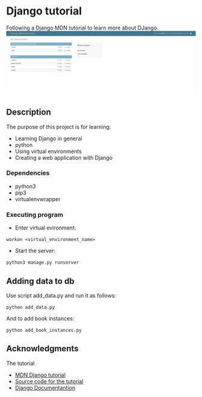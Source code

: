 # Django tutorial 
Following a Django MDN tutorial to learn more about DJango.
![Django admin](locallibrary/images/Django_tutorial.png "Django admin")

## Description

The purpose of this project is for learning:
* Learning Django in general
* python
* Using virtual environments
* Creating a web application with Django


### Dependencies

* python3
* pip3
* virtualenvwrapper

### Executing program

* Enter virtual evironment:
```
workon <virtual_environment_name>
```
* Start the server: 
```
python3 manage.py runserver
```

## Adding data to db

Use script add_data.py and run it as follows:
```
python add_data.py
```

And to add book instances:
```
python add_book_instances.py
```

## Acknowledgments

The tutorial
* [MDN Django tutorial](https://developer.mozilla.org/en-US/docs/Learn/Server-side/Django/development_environment)
* [Source code for the tutorial](https://github.com/mdn/django-locallibrary-tutorial)
* [Django Documentantion](https://docs.djangoproject.com/en/4.2/intro/overview/)

